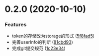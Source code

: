 # 0.2.0 (2020-10-10)


### Features

* token的存储改为storage的形式 ([5f8fad5](https://github.com/lemonW/admin-temp/commit/5f8fad558767108cf4e0130fb292fc030fb3836a))
* 完善userInfo的判断 ([81cbd93](https://github.com/lemonW/admin-temp/commit/81cbd93be4a0ac4a8102706d01db108808a773be))
* 完成git提交规范 ([1c23e34](https://github.com/lemonW/admin-temp/commit/1c23e34b58b30e0c2e90d0874cce83dfed1f7f72))



